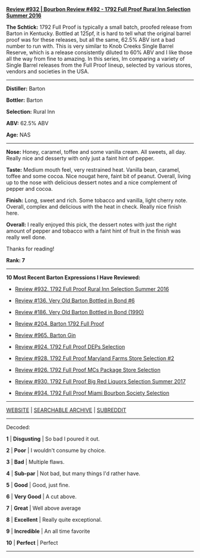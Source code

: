 
[**Review #932 | Bourbon Review #492 - 1792 Full Proof Rural Inn Selection Summer 2016**]( https://t8ke.review/review-932-1792-full-proof-rural-inn-selection-summer-2016/)

**The Schtick:** 1792 Full Proof is typically a small batch, proofed release from Barton in Kentucky. Bottled at 125pf, it is hard to tell what the original barrel proof was for these releases, but all the same, 62.5% ABV isnt a bad number to run with. This is very similar to Knob Creeks Single Barrel Reserve, which is a release consistently diluted to 60% ABV and I like those all the way from fine to amazing. In this series, Im comparing a variety of Single Barrel releases from the Full Proof lineup, selected by various stores, vendors and societies in the USA.

-----

**Distiller:** Barton

**Bottler:** Barton

**Selection:** Rural Inn

**ABV:** 62.5% ABV

**Age:** NAS 

-----

**Nose:**  Honey, caramel, toffee and some vanilla cream. All sweets, all day. Really nice and desserty with only just a faint hint of pepper. 

**Taste:** Medium mouth feel, very restrained heat. Vanilla bean, caramel, toffee and some cocoa. Nice nougat here, faint bit of peanut. Overall, living up to the nose with delicious dessert notes and a nice complement of pepper and cocoa. 

**Finish:** Long, sweet and rich. Some tobacco and vanilla, light cherry note. Overall, complex and delicious with the heat in check. Really nice finish here. 

**Overall:** I really enjoyed this pick, the dessert notes with just the right amount of pepper and tobacco with a faint hint of fruit in the finish was really well done. 

Thanks for reading!

**Rank: 7**

----- 

**10 Most Recent Barton Expressions I Have Reviewed:** 

- [Review #932. 1792 Full Proof Rural Inn Selection Summer 2016]( https://t8ke.review/review-932-1792-full-proof-rural-inn-selection-summer-2016/) 

- [Review #136. Very Old Barton Bottled in Bond #6]( https://t8ke.review/review-136-very-old-barton-bib/) 

- [Review #186. Very Old Barton Bottled in Bond (1990)]( https://t8ke.review/review-186-very-old-barton-bottled-in-bond-1990/) 

- [Review #204. Barton 1792 Full Proof]( https://t8ke.review/review-204-1792-full-proof/) 

- [Review #965. Barton Gin]( https://t8ke.review/review-965-barton-gin/) 

- [Review #924. 1792 Full Proof DEPs Selection]( https://t8ke.review/review-924-1792-full-proof-deps-selection/) 

- [Review #928. 1792 Full Proof Maryland Farms Store Selection #2]( https://t8ke.review/review-928-1792-full-proof-maryland-farms-2-selection/) 

- [Review #926. 1792 Full Proof MCs Package Store Selection]( https://t8ke.review/review-926-1792-full-proof-mcs-package-store-selection/) 

- [Review #930. 1792 Full Proof Big Red Liquors Selection Summer 2017]( https://t8ke.review/review-930-1792-full-proof-big-red-liquors-selection-summer-2017/) 

- [Review #934. 1792 Full Proof Miami Bourbon Society Selection]( https://t8ke.review/review-934-1792-full-proof-miami-bourbon-society-selection/) 

-----

[WEBSITE](https://t8ke.review) | [SEARCHABLE ARCHIVE](https://t8ke.review/review-archive/) | [SUBREDDIT](https://reddit.com/r/t8kereviews)

-----

Decoded:

**1** | **Disgusting** | So bad I poured it out.

**2** | **Poor** | I wouldn't consume by choice.

**3** | **Bad** | Multiple flaws.

**4** | **Sub-par** | Not bad, but many things I'd rather have.

**5** | **Good** | Good, just fine.

**6** | **Very Good** | A cut above.

**7** | **Great** | Well above average

**8** | **Excellent** | Really quite exceptional.

**9** | **Incredible** | An all time favorite

**10** | **Perfect** | Perfect

----

